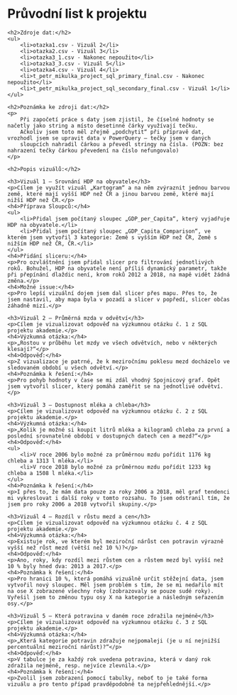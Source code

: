 <!DOCTYPE html>
<html>
<head>
    <title>Průvodní list k projektu</title>
</head>
<body>
    <h1>Průvodní list k projektu</h1>

    <h2>Zdroje dat:</h2>
    <ul>
        <li>otazka1.csv - Vizuál 2</li>
        <li>otazka2.csv - Vizuál 3</li>
        <li>otazka3_1.csv - Nakonec nepoužito</li>
        <li>otazka3_3.csv - Vizuál 5</li>
        <li>otazka4.csv - Vizuál 4</li>
        <li>t_petr_mikulka_project_sql_primary_final.csv - Nakonec nepoužito</li>
        <li>t_petr_mikulka_project_sql_secondary_final.csv - Vizuál 1</li>
    </ul>

    <h2>Poznámka ke zdroji dat:</h2>
    <p>
        Při započetí práce s daty jsem zjistil, že číselné hodnoty se načetly jako string a místo desetinné čárky využívají tečku.
        Ačkoliv jsem toto měl zřejmě „podchytit“ při přípravě dat, vrozhodl jsem se upravit data v PowerQuery – tečky jsem v daných
        sloupcích nahradil čárkou a převedl stringy na čísla. (POZN: bez nahrazení tečky čárkou převedení na číslo nefungovalo)
    </p>

    <h2>Popis vizuálů:</h2>

    <h3>Vizuál 1 – Srovnání HDP na obyvatele</h3>
    <p>Cílem je využít vizuál „Kartogram“ a na něm zvýraznit jednou barvou země, které mají vyšší HDP než ČR a jinou barvou země, které mají nižší HDP než ČR.</p>
    <h4>Příprava Sloupců:</h4>
    <ul>
        <li>Přidal jsem počítaný sloupec „GDP_per_Capita“, který vyjadřuje HDP na obyvatele.</li>
        <li>Přidal jsem počítaný sloupec „GDP_Capita_Comparison“, ve kterém jsem vytvořil 3 kategorie: Země s vyšším HDP než ČR, Země s nižším HDP než ČR, ČR.</li>
    </ul>
    <h4>Přidání sliceru:</h4>
    <p>Pro ozvláštnění jsem přidal slicer pro filtrování jednotlivých roků. Bohužel, HDP na obyvatele není příliš dynamický parametr, takže při přepínání dlaždic není, krom roků 2012 a 2018, na mapě vidět žádná změna.</p>
    <h4>Možné issue:</h4>
    <p>Pro lepší vizuální dojem jsem dal slicer přes mapu. Přes to, že jsem nastavil, aby mapa byla v pozadí a slicer v popředí, slicer občas záhadně mizí.</p>

    <h3>Vizuál 2 – Průměrná mzda v odvětví</h3>
    <p>Cílem je vizualizovat odpověď na výzkumnou otázku č. 1 z SQL projektu akademie.</p>
    <h4>Výzkumná otázka:</h4>
    <p>„Rostou v průběhu let mzdy ve všech odvětvích, nebo v některých klesají?“</p>
    <h4>Odpověď:</h4>
    <p>Z vizualizace je patrné, že k meziročnímu poklesu mezd docházelo ve sledovaném období u všech odvětví.</p>
    <h4>Poznámka k řešení:</h4>
    <p>Pro pohyb hodnoty v čase se mi zdál vhodný Spojnicový graf. Opět jsem vytvořil slicer, který pomáhá zaměřit se na jednotlivé odvětví.</p>

    <h3>Vizuál 3 – Dostupnost mléka a chleba</h3>
    <p>Cílem je vizualizovat odpověď na výzkumnou otázku č. 2 z SQL projektu akademie.</p>
    <h4>Výzkumná otázka:</h4>
    <p>„Kolik je možné si koupit litrů mléka a kilogramů chleba za první a poslední srovnatelné období v dostupných datech cen a mezd?“</p>
    <h4>Odpověď:</h4>
    <ul>
        <li>V roce 2006 bylo možné za průměrnou mzdu pořídit 1176 kg chleba a 1313 l mléka.</li>
        <li>V roce 2018 bylo možné za průměrnou mzdu pořídit 1233 kg chleba a 1508 l mléka.</li>
    </ul>
    <h4>Poznámka k řešení:</h4>
    <p>I přes to, že mám data pouze za roky 2006 a 2018, měl graf tendenci mi vykreslovat i další roky v tomto rozsahu. To jsem odstranil tím, že jsem pro roky 2006 a 2018 vytvořil skupiny.</p>

    <h3>Vizuál 4 – Rozdíl v růstu mezd a cen</h3>
    <p>Cílem je vizualizovat odpověď na výzkumnou otázku č. 4 z SQL projektu akademie.</p>
    <h4>Výzkumná otázka:</h4>
    <p>Existuje rok, ve kterém byl meziroční nárůst cen potravin výrazně vyšší než růst mezd (větší než 10 %)?</p>
    <h4>Odpověď:</h4>
    <p>Ano, roky, kdy rozdíl mezi růstem cen a růstem mezd byl vyšší než 10 % byly hned dva: 2013 a 2017.</p>
    <h4>Poznámka k řešení:</h4>
    <p>Pro hranici 10 %, která pomáhá vizuálně určit stěžejní data, jsem vytvořil nový sloupec. Měl jsem problém s tím, že se mi nedařilo mít na ose X zobrazené všechny roky (zobrazovaly se pouze sudé roky). Vyřešil jsem to změnou typu osy X na kategorie a následným seřazením osy.</p>

    <h3>Vizuál 5 – Která potravina v daném roce zdražila nejméně</h3>
    <p>Cílem je vizualizovat odpověď na výzkumnou otázku č. 3 z SQL projektu akademie.</p>
    <h4>Výzkumná otázka:</h4>
    <p>„Která kategorie potravin zdražuje nejpomaleji (je u ní nejnižší percentuální meziroční nárůst)?“</p>
    <h4>Odpověď:</h4>
    <p>V tabulce je za každý rok uvedena potravina, která v daný rok zdražila nejméně, resp. nejvíce zlevnila.</p>
    <h4>Poznámka k řešení:</h4>
    <p>Zvolil jsem zobrazení pomocí tabulky, neboť to je také forma vizuálu a pro tento případ pravděpodobně ta nejpřehlednější.</p>
</body>
</html>
